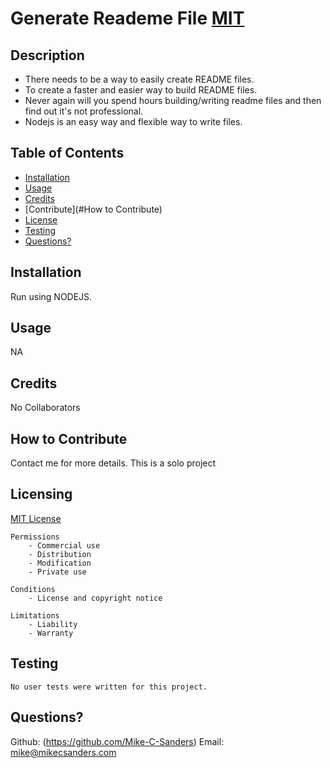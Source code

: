 # Generate Reademe File [MIT](https://img.shields.io/badge/license-MIT-brightgreen)

## Description

- There needs to be a way to easily create README files.
- To create a faster and easier way to build README files.
- Never again will you spend hours building/writing readme files and then find out it's not professional.
- Nodejs is an easy way and flexible way to write files.

## Table of Contents
    
- [Installation](#installation)
- [Usage](#usage)
- [Credits](#credits)
- [Contribute](#How to Contribute)
- [License](#license)
- [Testing](#testing)
- [Questions?](#questions?)

## Installation

Run using NODEJS.

## Usage

NA

## Credits

No Collaborators

## How to Contribute
    
Contact me for more details. This is a solo project

## Licensing

[MIT License](https://github.com/git/git-scm.com/blob/main/MIT-LICENSE.txt)

    Permissions
        - Commercial use
        - Distribution
        - Modification
        - Private use

    Conditions
        - License and copyright notice

    Limitations
        - Liability
        - Warranty

## Testing
    
    No user tests were written for this project.

## Questions?

Github: (https://github.com/Mike-C-Sanders)
Email: mike@mikecsanders.com
